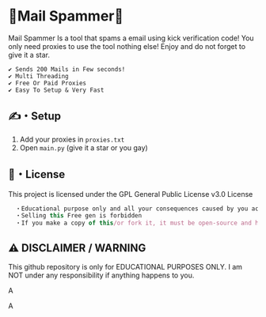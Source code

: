 # 🚀Mail Spammer🚀
Mail Spammer Is a tool that spams a email using kick verification code! You only need proxies to use the tool nothing else! Enjoy and do not forget to give it a star. 
```
✔ Sends 200 Mails in Few seconds!
✔ Multi Threading
✔ Free Or Paid Proxies
✔ Easy To Setup & Very Fast
```
## ✍️・Setup
1. Add your proxies in `proxies.txt`
2. Open `main.py` (give it a star or you gay)

## 📄・License
This project is licensed under the GPL General Public License v3.0 License
```js
  ・Educational purpose only and all your consequences caused by you actions is your responsibility
  ・Selling this Free gen is forbidden
  ・If you make a copy of this/or fork it, it must be open-source and have credits linking to this repo
```
## ⚠️ DISCLAIMER / WARNING 
This github repository is only for EDUCATIONAL PURPOSES ONLY. I am NOT under any responsibility if anything happens to you.

A

A